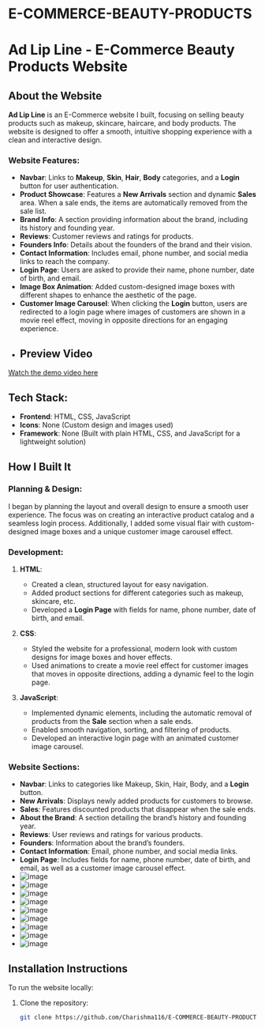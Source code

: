 # E-COMMERCE-BEAUTY-PRODUCTS
# Ad Lip Line - E-Commerce Beauty Products Website

## About the Website

**Ad Lip Line** is an E-Commerce website I built, focusing on selling beauty products such as makeup, skincare, haircare, and body products. The website is designed to offer a smooth, intuitive shopping experience with a clean and interactive design.

### Website Features:
- **Navbar**: Links to **Makeup**, **Skin**, **Hair**, **Body** categories, and a **Login** button for user authentication.
- **Product Showcase**: Features a **New Arrivals** section and dynamic **Sales** area. When a sale ends, the items are automatically removed from the sale list.
- **Brand Info**: A section providing information about the brand, including its history and founding year.
- **Reviews**: Customer reviews and ratings for products.
- **Founders Info**: Details about the founders of the brand and their vision.
- **Contact Information**: Includes email, phone number, and social media links to reach the company.
- **Login Page**: Users are asked to provide their name, phone number, date of birth, and email. 
- **Image Box Animation**: Added custom-designed image boxes with different shapes to enhance the aesthetic of the page.
- **Customer Image Carousel**: When clicking the **Login** button, users are redirected to a login page where images of customers are shown in a movie reel effect, moving in opposite directions for an engaging experience.
- ## Preview Video

[Watch the demo video here](https://drive.google.com/file/d/1xr2mEFyZ7rgY624k8t23qFHka5tqeqN6/view?usp=sharing)











## Tech Stack:
- **Frontend**: HTML, CSS, JavaScript
- **Icons**: None (Custom design and images used)
- **Framework**: None (Built with plain HTML, CSS, and JavaScript for a lightweight solution)

## How I Built It

### Planning & Design:
I began by planning the layout and overall design to ensure a smooth user experience. The focus was on creating an interactive product catalog and a seamless login process. Additionally, I added some visual flair with custom-designed image boxes and a unique customer image carousel effect.

### Development:
1. **HTML**:
   - Created a clean, structured layout for easy navigation.
   - Added product sections for different categories such as makeup, skincare, etc.
   - Developed a **Login Page** with fields for name, phone number, date of birth, and email.

2. **CSS**:
   - Styled the website for a professional, modern look with custom designs for image boxes and hover effects.
   - Used animations to create a movie reel effect for customer images that moves in opposite directions, adding a dynamic feel to the login page.
   
3. **JavaScript**:
   - Implemented dynamic elements, including the automatic removal of products from the **Sale** section when a sale ends.
   - Enabled smooth navigation, sorting, and filtering of products.
   - Developed an interactive login page with an animated customer image carousel.

### Website Sections:
- **Navbar**: Links to categories like Makeup, Skin, Hair, Body, and a **Login** button.
- **New Arrivals**: Displays newly added products for customers to browse.
- **Sales**: Features discounted products that disappear when the sale ends.
- **About the Brand**: A section detailing the brand’s history and founding year.
- **Reviews**: User reviews and ratings for various products.
- **Founders**: Information about the brand’s founders.
- **Contact Information**: Email, phone number, and social media links.
- **Login Page**: Includes fields for name, phone number, date of birth, and email, as well as a customer image carousel effect.
- ![image](https://github.com/user-attachments/assets/0f52bbb3-1720-4bd4-b8bd-fa836ad0beaf)
- ![image](https://github.com/user-attachments/assets/02f9a2d1-27a5-49d2-acc4-94b6dae78735)
- ![image](https://github.com/user-attachments/assets/c203196c-cea6-4fb2-b3a7-de8727939aef)
- ![image](https://github.com/user-attachments/assets/d71eacbd-a16e-4ed8-8d53-a0508a5c0718)
- ![image](https://github.com/user-attachments/assets/31832f55-52e9-47d4-b027-21fa3c5423a7)
- ![image](https://github.com/user-attachments/assets/c3ac124e-4982-4ac0-8a35-5df9e1200056)
- ![image](https://github.com/user-attachments/assets/6202f06a-5c99-4249-a248-2a5096ec4e7c)
- ![image](https://github.com/user-attachments/assets/c43d04cd-2367-4bc7-ae79-13aa2324b7d1)
- ![image](https://github.com/user-attachments/assets/513187d6-a3c3-4300-a77c-ddd0ba9b7609)



## Installation Instructions

To run the website locally:

1. Clone the repository:
   ```bash
   git clone https://github.com/Charishma116/E-COMMERCE-BEAUTY-PRODUCTS.git
